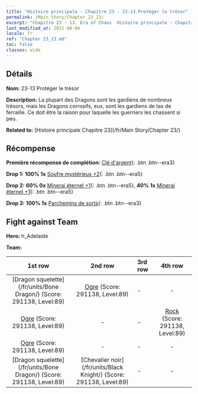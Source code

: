 ```yaml
---
title: "Histoire principale - Chapitre 23 - 23-13 Protéger le trésor"
permalink: /Main Story/Chapter 23_13/
excerpt: "Chapitre 23 - 13. Era of Chaos  Histoire principale - Chapitre 23_13. 23-13 Protéger le trésor"
last_modified_at: 2021-08-04
locale: fr
ref: "Chapter 23_13.md"
toc: false
classes: wide
---
```


## Détails

 **Nom:** 23-13 Protéger le trésor

 **Description:** La plupart des Dragons sont les gardiens de nombreux trésors, mais les Dragons corrosifs, eux, sont les gardiens de tas de ferraille. Ce doit être la raison pour laquelle les guerriers les chassent si peu.

 **Related to:** [Histoire principale Chapitre 23](/fr/Main Story/Chapter 23/)

## Récompense

 **Première récompense de complétion:** [Clé d'argent](/ItemsFR/con_693/){: .btn .btn--era3}

 **Drop 1:** **100% 1x** [Soufre mystérieux +2](/ItemsFR/mat_78/){: .btn .btn--era5}

 **Drop 2:** **60% 0x** [Minerai éternel +1](/ItemsFR/mat_68/){: .btn .btn--era5}, **40% 1x** [Minerai éternel +1](/ItemsFR/mat_68/){: .btn .btn--era5}

 **Drop 3:** **100% 1x** [Parchemins de sorts](/ItemsFR/con_694/){: .btn .btn--era3}


## Fight against Team
 **Hero:** h_Adelaide

 **Team:**


  | 1st row | 2nd row | 3rd row | 4th row |
  |:----:|:----:|:----|:----:|
  | [Dragon squelette](/fr/units/Bone Dragon/) (Score: 291138, Level:89)  | [Ogre](/fr/units/Ogre/) (Score: 291138, Level:89)  | - | - |
  | [Ogre](/fr/units/Ogre/) (Score: 291138, Level:89)  | - | - | [Rock](/fr/units/Roc/) (Score: 291138, Level:89)  |
  | [Ogre](/fr/units/Ogre/) (Score: 291138, Level:89)  | - | - | - |
  | [Dragon squelette](/fr/units/Bone Dragon/) (Score: 291138, Level:89)  | [Chevalier noir](/fr/units/Black Knight/) (Score: 291138, Level:89)  | - | - |


